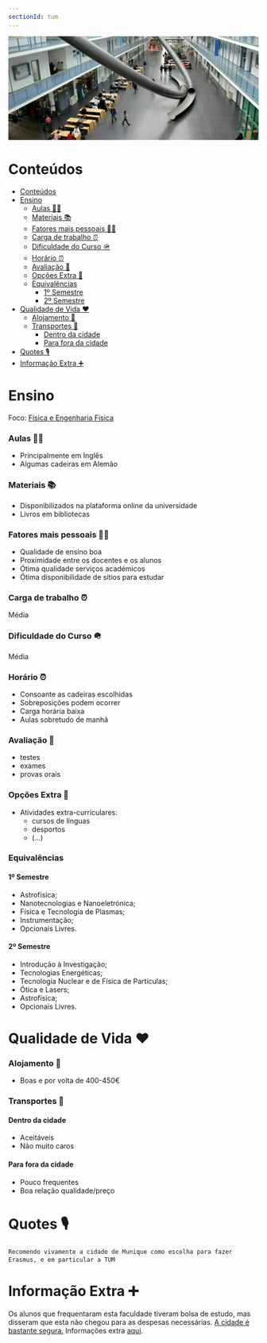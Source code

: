 ```yaml
---
sectionId: tum
---
```


<img src="images/tum.webp" alt="TUM" class="rounded-image">

# Conteúdos

-   [Conteúdos](#conteúdos)
-   [Ensino](#ensino)
    -   [Aulas 👩‍🏫](#aulas-)
    -   [Materiais 📚](#materiais-)
    -   [Fatores mais pessoais 🙍‍♂️](#fatores-mais-pessoais-️)
    -   [Carga de trabalho ⏰](#carga-de-trabalho-)
    -   [Dificuldade do Curso 🪖](#dificuldade-do-curso-)
    -   [Horário ⏰](#horário-)
    -   [Avaliação 🧐](#avaliação-)
    -   [Opções Extra 🏅](#opções-extra-)
    -   [Equivalências](#equivalências)
        -   [1º Semestre](#1º-semestre)
        -   [2º Semestre](#2º-semestre)
-   [Qualidade de Vida ❤️](#qualidade-de-vida-️)
    -   [Alojamento 🏡](#alojamento-)
    -   [Transportes 🚌](#transportes-)
        -   [Dentro da cidade](#dentro-da-cidade)
        -   [Para fora da cidade](#para-fora-da-cidade)
-   [Quotes 🎙️](#quotes-️)
-   [Informação Extra ➕](#informação-extra-)

# Ensino

Foco: <u>Física e Engenharia Física</u>

### Aulas 👩‍🏫

-   Principalmente em Inglês
-   Algumas cadeiras em Alemão

### Materiais 📚

-   Disponibilizados na plataforma online da universidade
-   Livros em bibliotecas

### Fatores mais pessoais 🙍‍♂️

-   Qualidade de ensino boa
-   Proximidade entre os docentes e os alunos
-   Ótima qualidade serviços académicos
-   Ótima disponibilidade de sitios para estudar

### Carga de trabalho ⏰

Média

### Dificuldade do Curso 🪖

Média

### Horário ⏰

-   Consoante as cadeiras escolhidas
-   Sobreposições podem ocorrer
-   Carga horária baixa
-   Aulas sobretudo de manhã

### Avaliação 🧐

-   testes
-   exames
-   provas orais

### Opções Extra 🏅

-   Atividades extra-curriculares:
    -   cursos de línguas
    -   desportos
    -   (...)

### Equivalências

#### 1º Semestre

-   Astrofísica;
-   Nanotecnologias e Nanoeletrónica;
-   Física e Tecnologia de Plasmas;
-   Instrumentação;
-   Opcionais Livres.

#### 2º Semestre

-   Introdução à Investigação;
-   Tecnologias Energéticas;
-   Tecnologia Nuclear e de Física de Partículas;
-   Ótica e Lasers;
-   Astrofísica;
-   Opcionais Livres.

# Qualidade de Vida ❤️

### Alojamento 🏡

-   Boas e por volta de 400-450€

### Transportes 🚌

#### Dentro da cidade

-   Aceitáveis
-   Não muito caros

#### Para fora da cidade

-   Pouco frequentes
-   Boa relação qualidade/preço

# Quotes 🎙️

```
Recomendo vivamente a cidade de Munique como escolha para fazer
Erasmus, e em particular a TUM
```

# Informação Extra ➕

Os alunos que frequentaram esta faculdade tiveram bolsa de estudo, mas disseram que esta não chegou para as despesas necessárias. <u>A cidade é bastante segura.</u>
Informações extra [aqui](https://docs.google.com/document/d/16rxoFQBVPXwgE1D9TChpHvunQHEMwpYfS62ouD-tFZg/edit).
